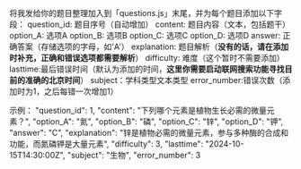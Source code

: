将我发给你的题目整理加入到「questions.js」末尾，并为每个题目添加以下字段：
question_id: 题目序号（自动增加）
content: 题目内容（文本，包括题干）
option_A: 选项A
option_B: 选项B
option_C: 选项C
option_D: 选项D
answer: 正确答案（存储选项的字母，如'A'）
explanation: 题目解析（**没有的话，请在添加时补充，正确和错误选项都需要解析**）
difficulty: 难度（这个暂时不需要添加）
lasttime:最后错误时间（默认为添加的时间，**这里你需要启动联网搜索功能寻找目前的准确的北京时间**）
subject：学科类型文本类型
error_number:错误次数（添加时为1，之后每错一次增加1）

示例：
    "question_id": 1,
    "content": "下列哪个元素是植物生长必需的微量元素？",
    "option_A": "氮",
    "option_B": "磷",
    "option_C": "锌",
    "option_D": "钾",
    "answer": "C",
    "explanation": "锌是植物必需的微量元素，参与多种酶的合成和功能，而氮磷钾是大量元素",
    "difficulty": 3,
    "lasttime": "2024-10-15T14:30:00Z",
    "subject": "生物",
    "error_number": 3